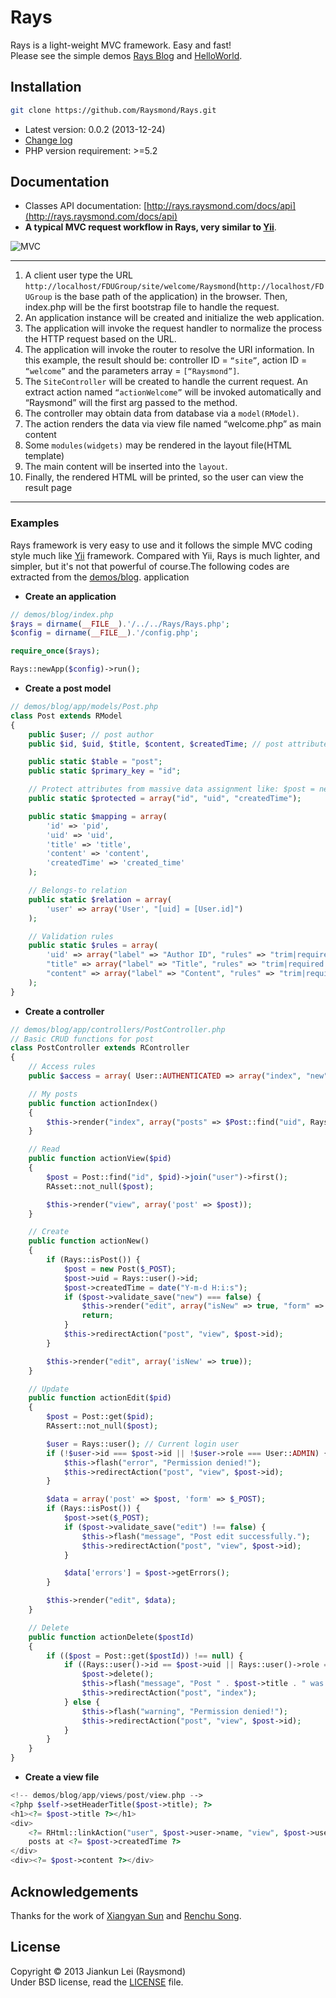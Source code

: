 # Rays
Rays is a light-weight MVC framework. Easy and fast! <br/>
Please see the simple demos [Rays Blog](http://rays.raysmond.com/demos/blog) and [HelloWorld](http://rays.raysmond.com/demos/helloworld).

## Installation
```bash
git clone https://github.com/Raysmond/Rays.git
```
* Latest version: 0.0.2 (2013-12-24)
* [Change log](https://github.com/Raysmond/Rays/blob/master/CHANGELOG.md)
* PHP version requirement: >=5.2

## Documentation
* Classes API documentation: [http://rays.raysmond.com/docs/api](http://rays.raysmond.com/docs/api)
* **A typical MVC request workflow in Rays, very similar to [Yii](http://www.yiiframework.com/)**.

![MVC](https://github-camo.global.ssl.fastly.net/381e26b0594a4891f1c549f21fdbb1abae867662/687474703a2f2f726179736d6f6e642e636f6d2f7075626c69632f612532307479706963616c2532304d564325323072657175657374253230776f726b666c6f77253230636f70792e504e47)

***

1. A client user type the URL `http://localhost/FDUGroup/site/welcome/Raysmond`(`http://localhost/FDUGroup` is the base path of the application) in the browser. Then, index.php will be the first bootstrap file to handle the request.
2. An application instance will be created and initialize the web application.
3. The application will invoke the request handler to normalize the process the HTTP request based on the URL.
4. The application will invoke the router to resolve the URI information. In this example, the result should  be: controller ID = `“site”`, action ID = `“welcome”` and the parameters array = `[“Raysmond”]`.
5. The `SiteController` will be created to handle the current request. An extract action named `“actionWelcome”` will be invoked automatically and “Raysmond” will the first arg passed to the method.
6. The controller may obtain data from database via a `model(RModel)`. 
7. The action renders the data via view file named “welcome.php” as main content
8. Some `modules(widgets)` may be rendered in the layout file(HTML template)
9. The main content will be inserted into the `layout`.
10. Finally, the rendered HTML will be printed, so the user can view the result page

***

### Examples
Rays framework is very easy to use and it follows the simple MVC coding style much like [Yii](http://www.yiiframework.com/) framework. Compared with Yii, Rays is much lighter, and simpler, but it's not that powerful of course.The following codes are extracted from the [demos/blog](https://github.com/Raysmond/Rays/tree/master/demos/blog). application


* **Create an application**

```php
// demos/blog/index.php
$rays = dirname(__FILE__).'/../../Rays/Rays.php';
$config = dirname(__FILE__).'/config.php';

require_once($rays);

Rays::newApp($config)->run();
```
* **Create a post model**

```php
// demos/blog/app/models/Post.php
class Post extends RModel
{
    public $user; // post author
    public $id, $uid, $title, $content, $createdTime; // post attributes

    public static $table = "post";     
    public static $primary_key = "id"; 

    // Protect attributes from massive data assignment like: $post = new Post($_POST)
    public static $protected = array("id", "uid", "createdTime");

    public static $mapping = array(
        'id' => 'pid',
        'uid' => 'uid',
        'title' => 'title',
        'content' => 'content',
        'createdTime' => 'created_time'
    );

    // Belongs-to relation
    public static $relation = array(
        'user' => array('User', "[uid] = [User.id]")
    );

    // Validation rules
    public static $rules = array(
        'uid' => array("label" => "Author ID", "rules" => "trim|required|number"),
        "title" => array("label" => "Title", "rules" => "trim|required|min_length[5]|max_length[255]"),
        "content" => array("label" => "Content", "rules" => "trim|required|max_length[65535]")
    );
}
```
* **Create a controller**

```php
// demos/blog/app/controllers/PostController.php
// Basic CRUD functions for post
class PostController extends RController
{
    // Access rules
    public $access = array( User::AUTHENTICATED => array("index", "new", "edit", "delete") );

    // My posts
    public function actionIndex()
    {
        $this->render("index", array("posts" => $Post::find("uid", Rays::user()->id)->order_desc("id")->all()));
    }

    // Read
    public function actionView($pid)
    {
        $post = Post::find("id", $pid)->join("user")->first();
        RAsset::not_null($post);

        $this->render("view", array('post' => $post));
    }

    // Create
    public function actionNew()
    {
        if (Rays::isPost()) {
            $post = new Post($_POST);
            $post->uid = Rays::user()->id;
            $post->createdTime = date("Y-m-d H:i:s");
            if ($post->validate_save("new") === false) {
                $this->render("edit", array("isNew" => true, "form" => $_POST, "errors" => $post->getErrors()));
                return;
            }
            $this->redirectAction("post", "view", $post->id);
        }

        $this->render("edit", array('isNew' => true));
    }

    // Update
    public function actionEdit($pid)
    {
        $post = Post::get($pid);
        RAssert::not_null($post);

        $user = Rays::user(); // Current login user
        if (!$user->id === $post->id || !$user->role === User::ADMIN) {
            $this->flash("error", "Permission denied!");
            $this->redirectAction("post", "view", $post->id);
        }

        $data = array('post' => $post, 'form' => $_POST);
        if (Rays::isPost()) {
            $post->set($_POST);
            if ($post->validate_save("edit") !== false) {
                $this->flash("message", "Post edit successfully.");
                $this->redirectAction("post", "view", $post->id);
            }

            $data['errors'] = $post->getErrors();
        }

        $this->render("edit", $data);
    }

    // Delete
    public function actionDelete($postId)
    {
        if (($post = Post::get($postId)) !== null) {
            if ((Rays::user()->id == $post->uid || Rays::user()->role === User::ADMIN)) {
                $post->delete();
                $this->flash("message", "Post " . $post->title . " was deleted successfully!");
                $this->redirectAction("post", "index");
            } else {
                $this->flash("warning", "Permission denied!");
                $this->redirectAction("post", "view", $post->id);
            }
        }
    }
} 
```

* **Create a view file**

```php
<!-- demos/blog/app/views/post/view.php -->
<?php $self->setHeaderTitle($post->title); ?>
<h1><?= $post->title ?></h1>
<div>
    <?= RHtml::linkAction("user", $post->user->name, "view", $post->user->id) ?>
    posts at <?= $post->createdTime ?>
</div>
<div><?= $post->content ?></div>
```
## Acknowledgements
Thanks for the work of [Xiangyan Sun](https://github.com/wishstudio) and [Renchu Song](https://github.com/RenchuSong).

## License
Copyright © 2013 Jiankun Lei (Raysmond) <br/>
Under BSD license, read the [LICENSE](https://github.com/Raysmond/Rays/blob/master/LICENSE) file.
